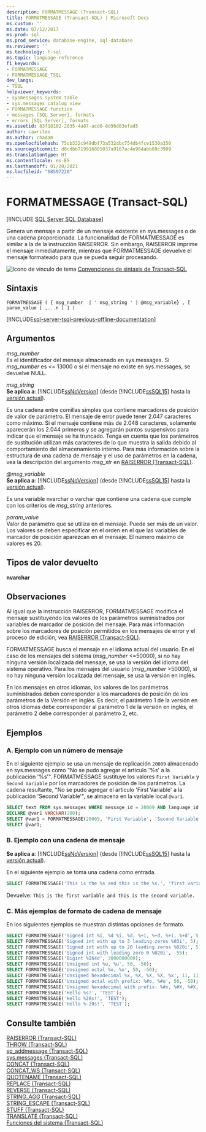 ```yaml
---
description: FORMATMESSAGE (Transact-SQL)
title: FORMATMESSAGE (Transact-SQL) | Microsoft Docs
ms.custom: ''
ms.date: 07/12/2017
ms.prod: sql
ms.prod_service: database-engine, sql-database
ms.reviewer: ''
ms.technology: t-sql
ms.topic: language-reference
f1_keywords:
- FORMATMESSAGE
- FORMATMESSAGE_TSQL
dev_langs:
- TSQL
helpviewer_keywords:
- sysmessages system table
- sys.messages catalog view
- FORMATMESSAGE function
- messages [SQL Server], formats
- errors [SQL Server], formats
ms.assetid: 83f18102-2035-4a87-acd0-8d96d03efad5
author: cawrites
ms.author: chadam
ms.openlocfilehash: 75cb332c949dbf73a532dbc754db4fce1530a350
ms.sourcegitcommit: d8cdbb719916805037a9167ac4e964abb89c3909
ms.translationtype: HT
ms.contentlocale: es-ES
ms.lasthandoff: 01/20/2021
ms.locfileid: "98597220"
---
```

# <a name="formatmessage-transact-sql"></a>FORMATMESSAGE (Transact-SQL)
[!INCLUDE [SQL Server SQL Database](../../includes/applies-to-version/sql-asdb.md)]

  Genera un mensaje a partir de un mensaje existente en sys.messages o de una cadena proporcionada. La funcionalidad de FORMATMESSAGE es similar a la de la instrucción RAISERROR. Sin embargo, RAISERROR imprime el mensaje inmediatamente, mientras que FORMATMESSAGE devuelve el mensaje formateado para que se pueda seguir procesando.  
  
 ![Icono de vínculo de tema](../../database-engine/configure-windows/media/topic-link.gif "Icono de vínculo de tema") [Convenciones de sintaxis de Transact-SQL](../../t-sql/language-elements/transact-sql-syntax-conventions-transact-sql.md)  
  
## <a name="syntax"></a>Sintaxis  
  
```syntaxsql
FORMATMESSAGE ( { msg_number  | ' msg_string ' | @msg_variable} , [ param_value [ ,...n ] ] )  
```  
  
[!INCLUDE[sql-server-tsql-previous-offline-documentation](../../includes/sql-server-tsql-previous-offline-documentation.md)]

## <a name="arguments"></a>Argumentos
 *msg_number*  
 Es el identificador del mensaje almacenado en sys.messages. Si *msg_number* es <= 13000 o si el mensaje no existe en sys.messages, se devuelve NULL.  
  
 *msg_string*  
 **Se aplica a**: [!INCLUDE[ssNoVersion](../../includes/ssnoversion-md.md)] (desde [!INCLUDE[ssSQL15](../../includes/sssql16-md.md)] hasta la [versión actual](../../sql-server/what-s-new-in-sql-server-2016.md)).  
  
 Es una cadena entre comillas simples que contiene marcadores de posición de valor de parámetro. El mensaje de error puede tener 2.047 caracteres como máximo. Si el mensaje contiene más de 2.048 caracteres, solamente aparecerán los 2.044 primeros y se agregarán puntos suspensivos para indicar que el mensaje se ha truncado. Tenga en cuenta que los parámetros de sustitución utilizan más caracteres de lo que muestra la salida debido al comportamiento del almacenamiento interno.  Para más información sobre la estructura de una cadena de mensaje y el uso de parámetros en la cadena, vea la descripción del argumento *msg_str* en [RAISERROR &#40;Transact-SQL&#41;](../../t-sql/language-elements/raiserror-transact-sql.md).  

 *@msg_variable*  
 **Se aplica a**: [!INCLUDE[ssNoVersion](../../includes/ssnoversion-md.md)] (desde [!INCLUDE[ssSQL15](../../includes/sssql16-md.md)] hasta la [versión actual](../../sql-server/what-s-new-in-sql-server-2016.md)).  
  
 Es una variable nvarchar o varchar que contiene una cadena que cumple con los criterios de *msg_string* anteriores.  
  
 *param_value*  
 Valor de parámetro que se utiliza en el mensaje. Puede ser más de un valor. Los valores se deben especificar en el orden en el que las variables de marcador de posición aparezcan en el mensaje. El número máximo de valores es 20.  
  
## <a name="return-types"></a>Tipos de valor devuelto  
 **nvarchar**  
  
## <a name="remarks"></a>Observaciones  
 Al igual que la instrucción RAISERROR, FORMATMESSAGE modifica el mensaje sustituyendo los valores de los parámetros suministrados por variables de marcador de posición del mensaje. Para más información sobre los marcadores de posición permitidos en los mensajes de error y el proceso de edición, vea [RAISERROR &#40;Transact-SQL&#41;](../../t-sql/language-elements/raiserror-transact-sql.md).  
  
 FORMATMESSAGE busca el mensaje en el idioma actual del usuario. En el caso de los mensajes del sistema (*msg_number* <=50000), si no hay ninguna versión localizada del mensaje, se usa la versión del idioma del sistema operativo. Para los mensajes del usuario (*msg_number* >50000), si no hay ninguna versión localizada del mensaje, se usa la versión en inglés.
  
 En los mensajes en otros idiomas, los valores de los parámetros suministrados deben corresponder a los marcadores de posición de los parámetros de la Versión en inglés. Es decir, el parámetro 1 de la versión en otros idiomas debe corresponder al parámetro 1 de la versión en inglés, el parámetro 2 debe corresponder al parámetro 2, etc.  
  
## <a name="examples"></a>Ejemplos  
  
### <a name="a-example-with-a-message-number"></a>A. Ejemplo con un número de mensaje  
 En el siguiente ejemplo se usa un mensaje de replicación `20009` almacenado en sys.messages como "No se pudo agregar el artículo '%s' a la publicación '%s'". FORMATMESSAGE sustituye los valores `First Variable` y `Second Variable` por los marcadores de posición de los parámetros. La cadena resultante, "No se pudo agregar el artículo 'First Variable' a la publicación 'Second Variable'", se almacena en la variable local `@var1`.  
  
```sql
SELECT text FROM sys.messages WHERE message_id = 20009 AND language_id = 1033;  
DECLARE @var1 VARCHAR(200);   
SELECT @var1 = FORMATMESSAGE(20009, 'First Variable', 'Second Variable');   
SELECT @var1;  
```  
  
### <a name="b-example-with-a-message-string"></a>B. Ejemplo con una cadena de mensaje  
  
**Se aplica a**: [!INCLUDE[ssNoVersion](../../includes/ssnoversion-md.md)] (desde [!INCLUDE[ssSQL15](../../includes/sssql16-md.md)] hasta la [versión actual](../../sql-server/what-s-new-in-sql-server-2016.md)).  
  
 En el siguiente ejemplo se toma una cadena como entrada.  
  
```sql
SELECT FORMATMESSAGE('This is the %s and this is the %s.', 'first variable', 'second variable') AS Result;  
```  
  
 Devuelve: `This is the first variable and this is the second variable.`  
  
### <a name="c-additional-message-string-formatting-examples"></a>C. Más ejemplos de formato de cadena de mensaje  
 En los siguientes ejemplos se muestran distintas opciones de formato.  
  
```sql
SELECT FORMATMESSAGE('Signed int %i, %d %i, %d, %+i, %+d, %+i, %+d', 5, -5, 50, -50, -11, -11, 11, 11);
SELECT FORMATMESSAGE('Signed int with up to 3 leading zeros %03i', 5);  
SELECT FORMATMESSAGE('Signed int with up to 20 leading zeros %020i', 5);  
SELECT FORMATMESSAGE('Signed int with leading zero 0 %020i', -55);  
SELECT FORMATMESSAGE('Bigint %I64d', 3000000000);
SELECT FORMATMESSAGE('Unsigned int %u, %u', 50, -50);  
SELECT FORMATMESSAGE('Unsigned octal %o, %o', 50, -50);  
SELECT FORMATMESSAGE('Unsigned hexadecimal %x, %X, %X, %X, %x', 11, 11, -11, 50, -50);  
SELECT FORMATMESSAGE('Unsigned octal with prefix: %#o, %#o', 50, -50);  
SELECT FORMATMESSAGE('Unsigned hexadecimal with prefix: %#x, %#X, %#X, %X, %x', 11, 11, -11, 50, -50);  
SELECT FORMATMESSAGE('Hello %s!', 'TEST');  
SELECT FORMATMESSAGE('Hello %20s!', 'TEST');  
SELECT FORMATMESSAGE('Hello %-20s!', 'TEST');  
```  
  
## <a name="see-also"></a>Consulte también  
 [RAISERROR &#40;Transact-SQL&#41;](../../t-sql/language-elements/raiserror-transact-sql.md)  
 [THROW &#40;Transact-SQL&#41;](../../t-sql/language-elements/throw-transact-sql.md)   
 [sp_addmessage &#40;Transact-SQL&#41;](../../relational-databases/system-stored-procedures/sp-addmessage-transact-sql.md)   
 [sys.messages &#40;Transact-SQL&#41;](../../relational-databases/system-catalog-views/messages-for-errors-catalog-views-sys-messages.md)   
 [CONCAT &#40;Transact-SQL&#41;](../../t-sql/functions/concat-transact-sql.md)  
 [CONCAT_WS &#40;Transact-SQL&#41;](../../t-sql/functions/concat-ws-transact-sql.md)  
 [QUOTENAME &#40;Transact-SQL&#41;](../../t-sql/functions/quotename-transact-sql.md)  
 [REPLACE &#40;Transact-SQL&#41;](../../t-sql/functions/replace-transact-sql.md)  
 [REVERSE &#40;Transact-SQL&#41;](../../t-sql/functions/reverse-transact-sql.md)  
 [STRING_AGG &#40;Transact-SQL&#41;](../../t-sql/functions/string-agg-transact-sql.md)  
 [STRING_ESCAPE &#40;Transact-SQL&#41;](../../t-sql/functions/string-escape-transact-sql.md)  
 [STUFF &#40;Transact-SQL&#41;](../../t-sql/functions/stuff-transact-sql.md)  
 [TRANSLATE &#40;Transact-SQL&#41;](../../t-sql/functions/translate-transact-sql.md)  
 [Funciones del sistema &#40;Transact-SQL&#41;](../../relational-databases/system-functions/system-functions-category-transact-sql.md)   
